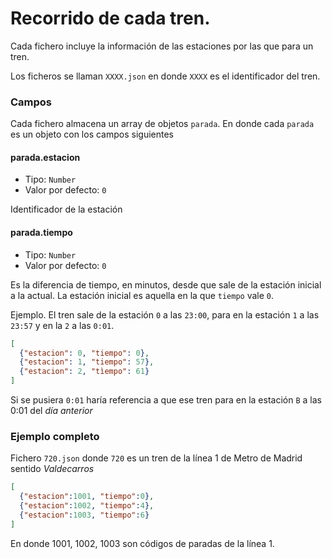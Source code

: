 # Recorrido de cada tren.

Cada fichero incluye la información de las estaciones por las que para un tren.

Los ficheros se llaman `XXXX.json` en donde `XXXX` es el identificador del tren.



### Campos

Cada fichero almacena un array de objetos `parada`. En donde cada `parada` es un objeto con los campos siguientes


#### parada.estacion

- Tipo: `Number`
- Valor por defecto: `0`

Identificador de la estación


#### parada.tiempo

- Tipo: `Number`
- Valor por defecto: `0`

Es la diferencia de tiempo, en minutos, desde que sale de la estación inicial a la actual. La estación inicial es aquella en la que `tiempo` vale `0`.

Ejemplo. El tren sale de la estación `0` a las `23:00`, para en la estación `1` a las `23:57` y en la `2` a las `0:01`.

```JSON
[
  {"estacion": 0, "tiempo": 0},
  {"estacion": 1, "tiempo": 57},
  {"estacion": 2, "tìempo": 61}
]
```

Si se pusiera `0:01` haría referencia a que ese tren para en la estación `B` a las 0:01 del *día anterior*


### Ejemplo completo

Fichero `720.json` donde `720` es un tren de la línea 1 de Metro de Madrid sentido *Valdecarros*

```JSON
[
  {"estacion":1001, "tiempo":0},
  {"estacion":1002, "tiempo":4},
  {"estacion":1003, "tiempo":6}
]
```

En donde 1001, 1002, 1003 son códigos de paradas de la línea 1.
